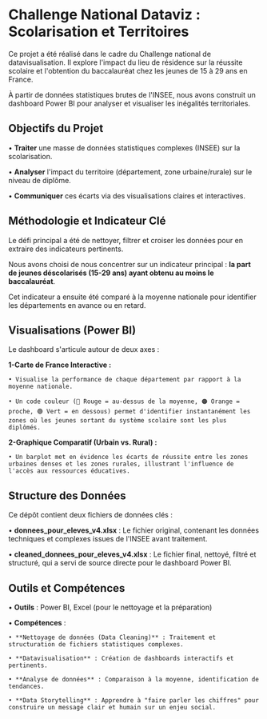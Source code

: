 # Challenge National Dataviz : Scolarisation et Territoires
Ce projet a été réalisé dans le cadre du Challenge national de datavisualisation. Il explore l'impact du lieu de résidence sur la réussite scolaire et l'obtention du baccalauréat chez les jeunes de 15 à 29 ans en France.

À partir de données statistiques brutes de l'INSEE, nous avons construit un dashboard Power BI pour analyser et visualiser les inégalités territoriales.

## Objectifs du Projet
 • **Traiter** une masse de données statistiques complexes (INSEE) sur la scolarisation.

 • **Analyser** l'impact du territoire (département, zone urbaine/rurale) sur le niveau de diplôme.

 • **Communiquer** ces écarts via des visualisations claires et interactives.

## Méthodologie et Indicateur Clé
Le défi principal a été de nettoyer, filtrer et croiser les données pour en extraire des indicateurs pertinents.

Nous avons choisi de nous concentrer sur un indicateur principal : **la part de jeunes déscolarisés (15-29 ans) ayant obtenu au moins le baccalauréat**.

Cet indicateur a ensuite été comparé à la moyenne nationale pour identifier les départements en avance ou en retard.

## Visualisations (Power BI)
Le dashboard s'articule autour de deux axes :

  **1-Carte de France Interactive :**

    • Visualise la performance de chaque département par rapport à la moyenne nationale.

    • Un code couleur (🔴 Rouge = au-dessus de la moyenne, 🟠 Orange = proche, 🟢 Vert = en dessous) permet d'identifier instantanément les zones où les jeunes sortant du système scolaire sont les plus        diplômés.

  **2-Graphique Comparatif (Urbain vs. Rural) :**

    • Un barplot met en évidence les écarts de réussite entre les zones urbaines denses et les zones rurales, illustrant l'influence de l'accès aux ressources éducatives.

## Structure des Données
Ce dépôt contient deux fichiers de données clés :

  • **donnees_pour_eleves_v4.xlsx** : Le fichier original, contenant les données techniques et complexes issues de l'INSEE avant traitement.

  • **cleaned_donnees_pour_eleves_v4.xlsx** : Le fichier final, nettoyé, filtré et structuré, qui a servi de source directe pour le dashboard Power BI.

## Outils et Compétences
 • **Outils** : Power BI, Excel (pour le nettoyage et la préparation)

 • **Compétences** :

    • **Nettoyage de données (Data Cleaning)** : Traitement et structuration de fichiers statistiques complexes.

    • **Datavisualisation** : Création de dashboards interactifs et pertinents.

    • **Analyse de données** : Comparaison à la moyenne, identification de tendances.

    • **Data Storytelling** : Apprendre à "faire parler les chiffres" pour construire un message clair et humain sur un enjeu social.
